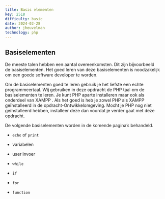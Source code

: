 ```yaml
---
title: Basis elementen
key: 2518
difficulty: basic
date: 2024-02-28
author: jheuvelman
technology: php
---
```


## Basiselementen

De meeste talen hebben een aantal overeenkomsten. Dit zijn bijvoorbeeld
de basiselementen. Het goed leren van deze basiselementen is
noodzakelijk om een goede software developer te worden.

Om de basiselementen goed te leren gebruik je het liefste een echte
programmeertaal. Wij gebruiken in deze opdracht de PHP taal om de
basiselementen te leren. Je kunt PHP aparte installeren maar ook als
onderdeel van XAMPP . Als het goed is heb je zowel PHP als XAMPP
geïnstalleerd in de opdracht-Ontwikkelomgeving. Mocht je PHP nog niet
geïnstalleerd hebben, installeer deze dan voordat je verder gaat met
deze opdracht.

De volgende basiselementen worden in de komende pagina’s behandeld.

-   <code>echo</code> of <code>print</code>

-   variabelen

-   user invoer

-   <code>while</code>

-   <code>if</code>

-   <code>for</code>

-   <code>function</code>